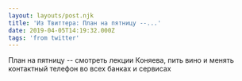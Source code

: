 ```yaml
---
layout: layouts/post.njk
title: 'Из Твиттера: План на пятницу --...'
date: 2019-04-05T14:19:32.000Z
tags: 'from twitter'
---
```



План на пятницу -- смотреть лекции Коняева, пить вино и менять контактный телефон во всех банках и сервисах
